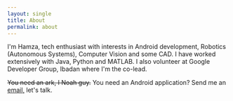 ```yaml
---
layout: single
title: About
permalink: about
---
```


I'm Hamza, tech enthusiast with interests in Android development, Robotics (Autonomous Systems), Computer Vision and some CAD. I have worked extensively with Java, Python and 
MATLAB. 
I also volunteer at Google Developer Group, Ibadan where I'm the co-lead.

~~You need an ark, I Noah guy.~~ You need an Android application? Send me an <a href="mailto:hfetuga@gmail.com">email,</a> let's talk.